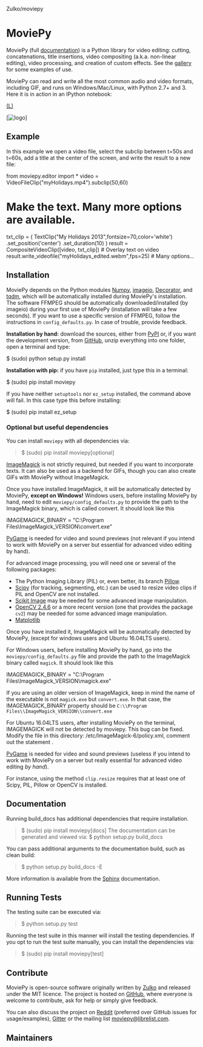 Zulko/moviepy

# MoviePy

MoviePy (full [documentation](http://zulko.github.io/moviepy/)) is a Python library for video editing: cutting, concatenations, title insertions, video compositing (a.k.a. non-linear editing), video processing, and creation of custom effects. See the [gallery](http://zulko.github.io/moviepy/gallery.html) for some examples of use.

MoviePy can read and write all the most common audio and video formats, including GIF, and runs on Windows/Mac/Linux, with Python 2.7+ and 3. Here it is in action in an IPython notebook:

[(L)](https://raw.githubusercontent.com/Zulko/moviepy/master/docs/demo_preview.jpeg)

[![[logo\]](../_resources/bf08298e0edd7a6e05ce03e19f805eb4.jpg)](https://raw.githubusercontent.com/Zulko/moviepy/master/docs/demo_preview.jpeg)

## Example

In this example we open a video file, select the subclip between t=50s and t=60s, add a title at the center of the screen, and write the result to a new file:

from moviepy.editor import *
video = VideoFileClip("myHolidays.mp4").subclip(50,60)

# Make the text. Many more options are available.

txt_clip = ( TextClip("My Holidays 2013",fontsize=70,color='white')
.set_position('center')
.set_duration(10) )
result = CompositeVideoClip([video, txt_clip]) # Overlay text on video
result.write_videofile("myHolidays_edited.webm",fps=25) # Many options...

## Installation

MoviePy depends on the Python modules [Numpy](http://www.scipy.org/install.html), [imageio](http://imageio.github.io/), [Decorator](https://pypi.python.org/pypi/decorator), and [tqdm](https://github.com/noamraph/tqdm), which will be automatically installed during MoviePy's installation. The software FFMPEG should be automatically downloaded/installed (by imageio) during your first use of MoviePy (installation will take a few seconds). If you want to use a specific version of FFMPEG, follow the instructions in `config_defaults.py`. In case of trouble, provide feedback.

**Installation by hand:** download the sources, either from [PyPI](https://pypi.python.org/pypi/moviepy) or, if you want the development version, from [GitHub](https://github.com/Zulko/moviepy), unzip everything into one folder, open a terminal and type:

$ (sudo) python setup.py install

**Installation with pip:** if you have `pip` installed, just type this in a terminal:

$ (sudo) pip install moviepy

If you have neither `setuptools` nor `ez_setup` installed, the command above will fail. In this case type this before installing:

$ (sudo) pip install ez_setup

### Optional but useful dependencies

You can install `moviepy` with all dependencies via:
> $ (sudo) pip install moviepy[optional]

[ImageMagick](http://www.imagemagick.org/script/index.php) is not strictly required, but needed if you want to incorporate texts. It can also be used as a backend for GIFs, though you can also create GIFs with MoviePy without ImageMagick.

Once you have installed ImageMagick, it will be automatically detected by MoviePy, **except on Windows!** Windows users, before installing MoviePy by hand, need to edit `moviepy/config_defaults.py` to provide the path to the ImageMagick binary, which is called convert. It should look like this

IMAGEMAGICK_BINARY = "C:\\Program Files\\ImageMagick_VERSION\\convert.exe"

[PyGame](http://www.pygame.org/download.shtml) is needed for video and sound previews (not relevant if you intend to work with MoviePy on a server but essential for advanced video editing by hand).

For advanced image processing, you will need one or several of the following packages:

- The Python Imaging Library (PIL) or, even better, its branch [Pillow](http://pillow.readthedocs.org/en/latest/).
- [Scipy](http://www.scipy.org/) (for tracking, segmenting, etc.) can be used to resize video clips if PIL and OpenCV are not installed.
- [Scikit Image](http://scikit-image.org/download.html) may be needed for some advanced image manipulation.
- [OpenCV 2.4.6](http://sourceforge.net/projects/opencvlibrary/files/) or a more recent version (one that provides the package `cv2`) may be needed for some advanced image manipulation.
- [Matplotlib](https://matplotlib.org/)

Once you have installed it, ImageMagick will be automatically detected by MoviePy, (except for windows users and Ubuntu 16.04LTS users).

For Windows users, before installing MoviePy by hand, go into the `moviepy/config_defaults.py` file and provide the path to the ImageMagick binary called `magick`. It should look like this

IMAGEMAGICK_BINARY = "C:\\Program Files\\ImageMagick_VERSION\\magick.exe"

If you are using an older version of ImageMagick, keep in mind the name of the executable is not `magick.exe` but `convert.exe`. In that case, the IMAGEMAGICK_BINARY property should be `C:\\Program Files\\ImageMagick_VERSION\\convert.exe`

For Ubuntu 16.04LTS users, after installing MoviePy on the terminal, IMAGEMAGICK will not be detected by moviepy. This bug can be fixed. Modify the file in this directory: /etc/ImageMagick-6/policy.xml, comment out the statement <!-- <policy domain="path" rights="none" pattern="@*" /> -->.

[PyGame](http://www.pygame.org/download.shtml) is needed for video and sound previews (useless if you intend to work with MoviePy on a server but really essential for advanced video editing *by hand*).

For instance, using the method `clip.resize` requires that at least one of Scipy, PIL, Pillow or OpenCV is installed.

## Documentation

Running build_docs has additional dependencies that require installation.
> $ (sudo) pip install moviepy[docs]
The documentation can be generated and viewed via:
> $ python setup.py build_docs

You can pass additional arguments to the documentation build, such as clean build:

> $ python setup.py build_docs -E

More information is available from the [Sphinx](http://www.sphinx-doc.org/en/master/setuptools.html) documentation.

## Running Tests

The testing suite can be executed via:
> $ python setup.py test

Running the test suite in this manner will install the testing dependencies. If you opt to run the test suite manually, you can install the dependencies via:

> $ (sudo) pip install moviepy[test]

## Contribute

MoviePy is open-source software originally written by [Zulko](https://github.com/Zulko) and released under the MIT licence. The project is hosted on [GitHub](https://github.com/Zulko/moviepy), where everyone is welcome to contribute, ask for help or simply give feedback.

You can also discuss the project on [Reddit](http://www.reddit.com/r/moviepy/) (preferred over GitHub issues for usage/examples), [Gitter](https://gitter.im/movie-py/Lobby) or the mailing list [moviepy@librelist.com](https://github.com/Zulko/moviepymailto:moviepy@librelist.com).

## Maintainers